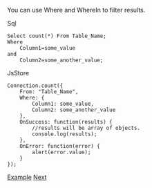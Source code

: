 You can use Where and WhereIn to filter results.

Sql

```
Select count(*) From Table_Name;
Where
    Column1=some_value
and
    Column2=some_another_value;
```

JsStore

```
Connection.count({
    From: "Table_Name",
    Where: {
        Column1: some_value,
        Column2: some_another_value
    },
    OnSuccess: function(results) {
        //results will be array of objects.
        console.log(results);
    },
    OnError: function(error) {
        alert(error.value);
    }
});
```

[Example](/example/count) [Next](#)